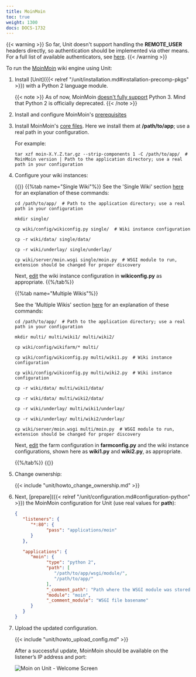```yaml
---
title: MoinMoin
toc: true
weight: 1300
docs: DOCS-1732
---
```


{{< warning >}}
So far, Unit doesn't support handling the **REMOTE_USER** headers directly, so
authentication should be implemented via other means. For a
full list of available authenticators, see [here](https://moinmo.in/HelpOnAuthentication).
{{< /warning >}}

To run the [MoinMoin](https://moinmo.in/MoinMoinWiki) wiki engine using Unit:

1. Install [Unit]({{< relref "/unit/installation.md#installation-precomp-pkgs" >}}) with a Python 2 language module.

   {{< note >}}
   As of now, MoinMoin [doesn't fully support](https://moinmo.in/Python3)
   Python 3. Mind that Python 2 is officially deprecated.
   {{< /note >}}

2. Install and configure MoinMoin's [prerequisites](https://moinmo.in/MoinMoinDependencies)

3. Install MoinMoin's [core files](https://moinmo.in/MoinMoinDownload). Here we install them at **/path/to/app**;
   use a real path in your configuration.

   For example:

   ```console
   tar xzf moin-X.Y.Z.tar.gz --strip-components 1 -C /path/to/app/  # MoinMoin version | Path to the application directory; use a real path in your configuration
   ```

4. Configure your wiki instances:

   {{<tabs name="instance">}}
   {{%tab name="Single Wiki"%}}
   See the 'Single Wiki' section [here](https://master.moinmo.in/InstallDocs/ServerInstall) for an explanation of these commands:

   ```console
   cd /path/to/app/  # Path to the application directory; use a real path in your configuration
   ```

   ```console
   mkdir single/
   ```

   ```console
   cp wiki/config/wikiconfig.py single/  # Wiki instance configuration
   ```

   ```console
   cp -r wiki/data/ single/data/
   ```

   ```console
   cp -r wiki/underlay/ single/underlay/
   ```

   ```console
   cp wiki/server/moin.wsgi single/moin.py  # WSGI module to run, extension should be changed for proper discovery
   ```

   Next, [edit](https://moinmo.in/HelpOnConfiguration#Configuring_a_single_wiki)
   the wiki instance configuration in **wikiconfig.py** as appropriate.
   {{%/tab%}}

   {{%tab name="Multiple Wikis"%}}


      See the 'Multiple Wikis' section [here](https://master.moinmo.in/InstallDocs/ServerInstall) for an explanation of these commands:

   ```console
   cd /path/to/app/  # Path to the application directory; use a real path in your configuration
   ```

   ```console
   mkdir multi/ multi/wiki1/ multi/wiki2/
   ```

   ```console
   cp wiki/config/wikifarm/* multi/
   ```

   ```console
   cp wiki/config/wikiconfig.py multi/wiki1.py  # Wiki instance configuration

   ```

   ```console
   cp wiki/config/wikiconfig.py multi/wiki2.py  # Wiki instance configuration

   ```

   ```console
   cp -r wiki/data/ multi/wiki1/data/
   ```

   ```console
   cp -r wiki/data/ multi/wiki2/data/
   ```

   ```console
   cp -r wiki/underlay/ multi/wiki1/underlay/
   ```

   ```console
   cp -r wiki/underlay/ multi/wiki2/underlay/
   ```

   ```console
   cp wiki/server/moin.wsgi multi/moin.py  # WSGI module to run, extension should be changed for proper discovery
   ```

   Next, [edit](https://moinmo.in/HelpOnConfiguration#Configuration_of_multiple_wikis)
   the farm configuration in **farmconfig.py** and the wiki instance
   configurations, shown here as **wiki1.py** and **wiki2.py**, as appropriate.

   {{%/tab%}}
   {{</tabs>}}


5. Change ownership:

   {{< include "unit/howto_change_ownership.md" >}}

6. Next, [prepare]({{< relref "/unit/configuration.md#configuration-python" >}}) the MoinMoin configuration for
   Unit (use real values for **path**):

   ```json
   {
      "listeners": {
         "*:80": {
               "pass": "applications/moin"
         }
      },

      "applications": {
         "moin": {
               "type": "python 2",
               "path": [
                  "/path/to/app/wsgi/module/",
                  "/path/to/app/"
               ],
               "_comment_path": "Path where the WSGI module was stored at Step 4 | Path where the MoinMoin directory was extracted at Step 3",
               "module": "moin",
               "_comment_module": "WSGI file basename"
         }
      }
   }
   ```

7. Upload the updated configuration.

   {{< include "unit/howto_upload_config.md" >}}

   After a successful update, MoinMoin should be available on the listener’s IP
   address and port:

   ![Moin on Unit - Welcome Screen](/unit/images/moin.png)
